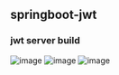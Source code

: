 ## springboot-jwt

### jwt server build
![image](https://user-images.githubusercontent.com/44967760/110609760-e2039b80-81d0-11eb-9455-22d04579e006.png)
![image](https://user-images.githubusercontent.com/44967760/110609932-18411b00-81d1-11eb-8c33-d42fb4a4cce6.png)
![image](https://user-images.githubusercontent.com/44967760/110610248-635b2e00-81d1-11eb-954e-1001c8a11880.png)

